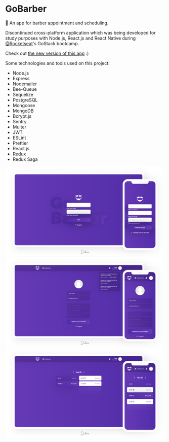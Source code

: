 # GoBarber
:date: An app for barber appointment and scheduling.

Discontinued cross-platform application which was being developed for study purposes with Node.js, React.js and React Native during [@Rocketseat](https://github.com/rocketseat)'s GoStack bootcamp.

Check out [the new version of this app](https://github.com/silviow/gobarber-ts) :)

Some technologies and tools used on this project:

- Node.js
- Express
- Nodemailer
- Bee-Queue
- Sequelize
- PostgreSQL
- Mongoose
- MongoDB
- Bcrypt.js
- Sentry
- Multer
- JWT
- ESLint
- Prettier
- React.js
- Redux
- Redux Saga

![Login and register screens demo](login_and_register_screens_demo.jpg)
![Profile screen demo](profile_screen_demo.jpg)
![Dashboard screen demo](dashboard_screen_demo.jpg)
